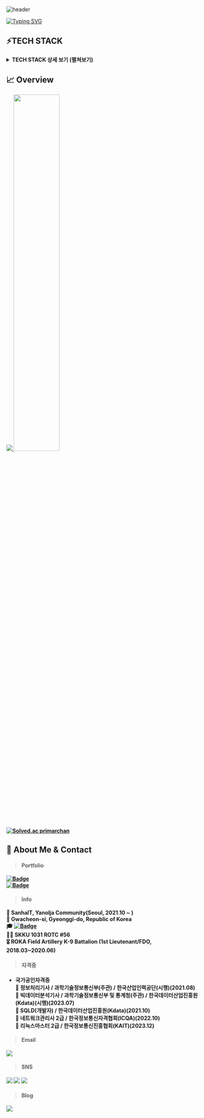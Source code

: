 ![header](https://capsule-render.vercel.app/api?type=waving&color=0:EEFF00,100:a82da8&fontColor=ffffff&height=200&section=header&text=Tae%20Gyun%20An&render&fontSize=70&fontAlign=70&fontAlignY=30&desc=primarchan&descAlign=85&descAlignY=50)

[![Typing SVG](https://readme-typing-svg.herokuapp.com/?color=f0f6fc&lines=3년차+백엔드+서버+개발자+안태균입니다😃&font=Nanum+Pen+Script&size=30)](https://git.io/typing-svg) 
  
<h2><b> ⚡TECH STACK </b></h2>  

<details>
<summary><b> TECH STACK 상세 보기 (펼쳐보기) </b></summary>
<div markdown="1">

> ##### Back-End
<img src="https://img.shields.io/badge/Java-007396?style=plastic&logo=java&logoColor=white"/></a>
<img src="https://img.shields.io/badge/Kotlin-7F52FF?style=plastic&logo=Kotlin&logoColor=white"/></a>
<img src="https://img.shields.io/badge/Spring-6DB33F?style=plastic&logo=Spring&logoColor=white"/></a>
<img src="https://img.shields.io/badge/Spring%20Boot-6DB33F?style=plastic&logo=Spring%20Boot&logoColor=white"/></a>
<img src="https://img.shields.io/badge/Spring%20Security-6DB33F?style=plastic&logo=Spring%20Security&logoColor=white"/></a>
<img src="https://img.shields.io/badge/Node.js-339933?style=plastic&logo=Node.js&logoColor=white"/></a>
<img src="https://img.shields.io/badge/Express.js-000000?style=plastic&logo=Express&logoColor=white"/></a>  

> ##### Front-End
<img src="https://img.shields.io/badge/React-61DAFB?style=plastic&logo=React&logoColor=white"/></a>
<img src="https://img.shields.io/badge/Next.js-000000?style=plastic&logo=Next.js&logoColor=white"/></a>
<img src="https://img.shields.io/badge/Expo-000020?style=plastic&logo=Expo&logoColor=white"/></a>
<img src="https://img.shields.io/badge/Vue.js-4FC08D?style=plastic&logo=Vue.js&logoColor=white"/></a>
<img src="https://img.shields.io/badge/Nuxt.js-00DC82?style=plastic&logo=Nuxt.js&logoColor=white"/></a>
<img src="https://img.shields.io/badge/TypeScript-3178C6?style=plastic&logo=TypeScript&logoColor=white"/></a>
<img src="https://img.shields.io/badge/JavaScript-F7DF1E?style=plastic&logo=JavaScript&logoColor=white"/></a>
<img src="https://img.shields.io/badge/Markdown-000000?style=plastic&logo=Markdown&logoColor=white"/></a>

> ##### Database
<img src="https://img.shields.io/badge/Oracle-F80000?style=plastic&logo=Oracle&logoColor=white"/></a> 
<img src="https://img.shields.io/badge/PostgreSQL-4169E1?style=plastic&logo=PostgreSQL&logoColor=white"/></a>
<img src="https://img.shields.io/badge/MySQL-4479A1?style=plastic&logo=MySQL&logoColor=white"/></a>
<img src="https://img.shields.io/badge/MariaDB-003545?style=plastic&logo=MariaDB&logoColor=white"/></a>
<img src="https://img.shields.io/badge/MongoDB-47A248?style=plastic&logo=MongoDB&logoColor=white"/></a>
<img src="https://img.shields.io/badge/Redis-DC382D?style=plastic&logo=Redis&logoColor=white"/></a>
<img src="https://img.shields.io/badge/Apache%20Kafka-231F20?style=plastic&logo=Apache%20Kafka&logoColor=white"/></a>
<img src="https://img.shields.io/badge/Elasticsearch-005571?style=plastic&logo=Elasticsearch&logoColor=white"/></a>  

> ##### Version Control  
<img src="https://img.shields.io/badge/Git-F05032?style=plastic&logo=Git&logoColor=white"/></a>
<img src="https://img.shields.io/badge/GitHub-181717?style=plastic&logo=GitHub&logoColor=white"/></a>
<img src="https://img.shields.io/badge/GitLab-FCA121?style=plastic&logo=GitLab&logoColor=white"/></a>

> ##### Infra / Server  
<img src="https://img.shields.io/badge/Amazon%20AWS-232F3E?style=plastic&logo=Amazon%20AWS&logoColor=white"/></a>
<img src="https://img.shields.io/badge/Linux-FCC624?style=plastic&logo=Linux&logoColor=white"/></a>
<img src="https://img.shields.io/badge/Docker-2496ED?style=plastic&logo=Docker&logoColor=white"/></a>
<img src="https://img.shields.io/badge/Jenkins-D24939?style=plastic&logo=Jenkins&logoColor=white"/></a>
<img src="https://img.shields.io/badge/Github%20Actions-2088FF?style=plastic&logo=Github%20Actions&logoColor=white"/></a>
<img src="https://img.shields.io/badge/Vim-019733?style=plastic&logo=Vim&logoColor=white"/></a>  

> ##### Big Data 
<img src="https://img.shields.io/badge/Python-3776AB?style=plastic&logo=Python&logoColor=white"/></a>
<img src="https://img.shields.io/badge/Pandas-150458?style=plastic&logo=Pandas&logoColor=white"/></a>
<img src="https://img.shields.io/badge/Numpy-013243?style=plastic&logo=Numpy&logoColor=white"/></a>
<img src="https://img.shields.io/badge/Jupyter-F37626?style=plastic&logo=Jupyter&logoColor=white"/></a>  

> ##### OS
<img src="https://img.shields.io/badge/macOS-000000?style=plastic&logo=macOS&logoColor=white"/></a>
<img src="https://img.shields.io/badge/Windows-0078D6?style=plastic&logo=Windows&logoColor=white"/></a>
<img src="https://img.shields.io/badge/iOS-000000?style=plastic&logo=iOS&logoColor=white"/></a>
<img src="https://img.shields.io/badge/Android-3DDC84?style=plastic&logo=Android&logoColor=white"/></a>  

> ##### IDE
<img src="https://img.shields.io/badge/IntelliJ%20IDEA-000000?style=plastic&logo=IntelliJ%20IDEA&logoColor=white"/></a>
<img src="https://img.shields.io/badge/Visual%20Studio%20Code-007ACC?style=plastic&logo=Visual%20Studio%20Code&logoColor=white"/></a>
<img src="https://img.shields.io/badge/Xcode-147EFB?style=plastic&logo=Xcode&logoColor=white"/></a>
<img src="https://img.shields.io/badge/Eclipse%20IDE-2C2255?style=plastic&logo=Eclipse%20IDE&logoColor=white"/></a>
<img src="https://img.shields.io/badge/Atom-66595C?style=plastic&logo=Atom&logoColor=white"/></a>  

> ##### Collaboration Tools
<img src="https://img.shields.io/badge/Slack-4A154B?style=plastic&logo=Slack&logoColor=white"/></a>
<img src="https://img.shields.io/badge/Jira-0052CC?style=plastic&logo=Jira&logoColor=white"/></a>
<img src="https://img.shields.io/badge/Confluence-172B4D?style=plastic&logo=Confluence&logoColor=white"/></a>
<img src="https://img.shields.io/badge/Atlassian-0052CC?style=plastic&logo=Atlassian&logoColor=white"/></a>
<img src="https://img.shields.io/badge/Swagger-85EA2D?style=plastic&logo=Swagger&logoColor=white"/></a>  

</div>
</details>

<h2><b>📈 Overview<b></h2>  

<a href="s">
  <img src="https://github-readme-stats.vercel.app/api/top-langs/?username=primarchan&layout=compact&theme=radical&hide=html,css,jupyter%20notebook" />
</a>

<a href="s">
  <img src="https://github-readme-stats.vercel.app/api?username=primarchan&theme=radical&show_icons=true" width="49%" />
</a>
  
[![Solved.ac primarchan](http://mazassumnida.wtf/api/generate_badge?boj=primarchan)](https://solved.ac/primarchan)  

<h2><b>💬 About Me & Contact</b></h2>  
  
> #### Portfolio  
<a href="https://github.com/primarchan/portfolio">![Badge](https://img.shields.io/badge/Portfolio-2021~2022-skyblue.svg?style(plastic))</a>  
<a href="#">![Badge](https://img.shields.io/badge/Portfolio-2022~2023-skyblue.svg?style(plastic))</a>
  
> #### Info  
🏦 SanhaIT, Yanolja Community(Seoul, 2021.10 ~ )  
🏡 Gwacheon-si, Gyeonggi-do, Republic of Korea  
🎓 <a href="https://www.skku.edu/skku/index.do">![Badge](https://img.shields.io/badge/Sungkyunkwan%20Univ.-2014~2018-green.svg?style(plastic))</a>  
👨‍✈️ SKKU 1031 ROTC #56  
🎖 ROKA Field Artillery K-9 Battalion (1st Lieutenant/FDO, 2018.03~2020.06)  

> #### 자격증
- 국가공인자격증  
  📌 정보처리기사 / 과학기술정보통신부(주관) / 한국산업인력공단(시행)(2021.08)  
  📌 빅데이터분석기사 / 과학기술정보통신부 및 통계청(주관) / 한국데이터산업진흥원(Kdata)(시행)(2023.07)  
  📌 SQLD(개발자) / 한국데이터산업진흥원(Kdata)(2021.10)   
  📌 네트워크관리사 2급 / 한국정보통신자격협회(ICQA)(2022.10)  
  📌 리눅스마스터 2급 / 한국정보통신진흥협회(KAIT)(2023.12)  
  <!-- -📖 ADsP(데이터분석준전문가) / 한국데이터산업진흥원(Kdata)(2024 2Q 예정)  -->
<!-- - 민간사설자격증  -->
  <!-- 📖 AWS CLF(Cloud Practitioner Foundational) / Amazon Web Services(2023 3Q 예정)  -->
  <!-- 📖 AWS SAA(Solutions Architect Associate) / Amazon Web Services(2023 4Q 예정)  -->
  <!-- 📖 AWS DVA(Developer Associate) / Amazon Web Services  -->
  <!-- 📖 AWS SAP(SysOps Administrator Associate) / Amazon Web Services  -->
  
> #### Email
<img src="https://img.shields.io/badge/Gmail-EA4335?style=plastic&logo=Gmail&logoColor=white"/></a>  

> #### SNS
<a href="https://www.instagram.com/dev.primarchan"><img src="https://img.shields.io/badge/Instagram-E4405F?style=plastic&logo=Instagram&logoColor=white"/></a>
<a href="https://www.facebook.com/primarchan"><img src="https://img.shields.io/badge/Facebook-1877F2?style=plastic&logo=Facebook&logoColor=white"/></a>
<img src="https://img.shields.io/badge/Twitter-20C997?style=plastic&logo=Twitter&logoColor=white"/></a>

> #### Blog
<img src="https://img.shields.io/badge/Velog-1DA1F2?style=plastic&logo=Velog&logoColor=white"/></a>
